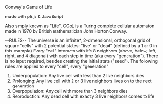 Conway's Game of Life

made with p5.js & JavaScript

Also simply known as "Life", CGoL is a Turing complete cellular automaton made in 1970 by British mathematician John Horton Conway.

--RULES--
The universe is an infinite*, 2-dimensional, orthogonal grid of square "cells" with 2 potential states: "live" or "dead" (defined by a 1 or 0 in this example)
Every "cell" interacts with it's 8 neighbors (above, below, left, right, and 4 diagonal) with each step in time (aka every "generation").
There is no input required, besides creating the initial state ("seed").
The following rules are applied to every "cell", every "generation":

1. Underpopulation: Any live cell with less than 2 live neighbors dies
2. Prolonging: Any live cell with 2 or 3 live neighbors lives on to the next generation
3. Overpopulation: Any cell with more than 3 neighbors dies
4. Reproduction: Any dead cell with exactly 3 live neighbors comes to life
